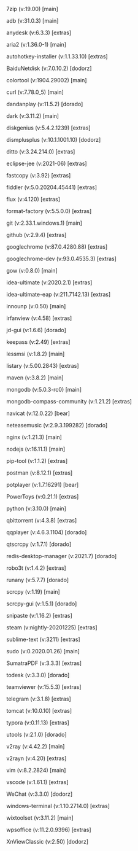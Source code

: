 7zip (v:19.00) [main]

adb (v:31.0.3) [main]

anydesk (v:6.3.3) [extras]

aria2 (v:1.36.0-1) [main]

autohotkey-installer (v:1.1.33.10) [extras]

BaiduNetdisk (v:7.0.10.2) [dodorz]

colortool (v:1904.29002) [main]

curl (v:7.78.0_5) [main]

dandanplay (v:11.5.2) [dorado]

dark (v:3.11.2) [main]

diskgenius (v:5.4.2.1239) [extras]

dismplusplus (v:10.1.1001.10) [dodorz]

ditto (v:3.24.214.0) [extras]

eclipse-jee (v:2021-06) [extras]

fastcopy (v:3.92) [extras]

fiddler (v:5.0.20204.45441) [extras]

flux (v:4.120) [extras]

format-factory (v:5.5.0.0) [extras]

git (v:2.33.1.windows.1) [main]

github (v:2.9.4) [extras]

googlechrome (v:87.0.4280.88) [extras]

googlechrome-dev (v:93.0.4535.3) [extras]

gow (v:0.8.0) [main]

idea-ultimate (v:2020.2.1) [extras]

idea-ultimate-eap (v:211.7142.13) [extras]

innounp (v:0.50) [main]

irfanview (v:4.58) [extras]

jd-gui (v:1.6.6) [dorado]

keepass (v:2.49) [extras]

lessmsi (v:1.8.2) [main]

listary (v:5.00.2843) [extras]

maven (v:3.8.2) [main]

mongodb (v:5.0.3-rc0) [main]

mongodb-compass-community (v:1.21.2) [extras]

navicat (v:12.0.22) [bear]

neteasemusic (v:2.9.3.199282) [dorado]

nginx (v:1.21.3) [main]

nodejs (v:16.11.1) [main]

pip-tool (v:1.1.2) [extras]

postman (v:8.12.1) [extras]

potplayer (v:1.7.16291) [bear]

PowerToys (v:0.21.1) [extras]

python (v:3.10.0) [main]

qbittorrent (v:4.3.8) [extras]

qqplayer (v:4.6.3.1104) [dorado]

qtscrcpy (v:1.7.1) [dorado]

redis-desktop-manager (v:2021.7) [dorado]

robo3t (v:1.4.2) [extras]

runany (v:5.7.7) [dorado]

scrcpy (v:1.19) [main]

scrcpy-gui (v:1.5.1) [dorado]

snipaste (v:1.16.2) [extras]

steam (v:nightly-20201225) [extras]

sublime-text (v:3211) [extras]

sudo (v:0.2020.01.26) [main]

SumatraPDF (v:3.3.3) [extras]

todesk (v:3.3.0) [dorado]

teamviewer (v:15.5.3) [extras]

telegram (v:3.1.8) [extras]

tomcat (v:10.0.10) [extras]

typora (v:0.11.13) [extras]

utools (v:2.1.0) [dorado]

v2ray (v:4.42.2) [main]

v2rayn (v:4.20) [extras]

vim (v:8.2.2824) [main]

vscode (v:1.61.1) [extras]

WeChat (v:3.3.0) [dodorz]

windows-terminal (v:1.10.2714.0) [extras]

wixtoolset (v:3.11.2) [main]

wpsoffice (v:11.2.0.9396) [extras]

XnViewClassic (v:2.50) [dodorz]

